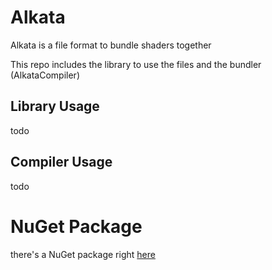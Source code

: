 # Alkata

Alkata is a file format to bundle shaders together  

This repo includes the library to use the files and the bundler (AlkataCompiler)

## Library Usage

todo

## Compiler Usage

todo

# NuGet Package
there's a NuGet package right [here](https://www.nuget.org/packages/Alkata/)

